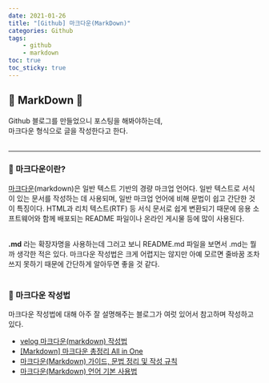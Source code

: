 ```yaml
---
date: 2021-01-26
title: "[Github] 마크다운(MarkDown)"
categories: Github
tags:
    - github
    - markdown
toc: true
toc_sticky: true
---
```

## 🐚 MarkDown 💍

Github 블로그를 만들었으니 포스팅을 해봐야하는데,  
마크다운 형식으로 글을 작성한다고 한다.  
&nbsp;  

---

### 📀 마크다운이란?  
[마크다운](https://ko.wikipedia.org/wiki/%EB%A7%88%ED%81%AC%EB%8B%A4%EC%9A%B4)(markdown)은 일반 텍스트 기반의 경량 마크업 언어다. 일반 텍스트로 서식이 있는 문서를 작성하는 데 사용되며, 일반 마크업 언어에 비해 문법이 쉽고 간단한 것이 특징이다. HTML과 리치 텍스트(RTF) 등 서식 문서로 쉽게 변환되기 때문에 응용 소프트웨어와 함께 배포되는 README 파일이나 온라인 게시물 등에 많이 사용된다.  
&nbsp;  

<b>.md</b> 라는 확장자명을 사용하는데 그러고 보니 README.md 파일을 보면서 .md는 뭘까 생각한 적은 있다. 마크다운 작성법은 크게 어렵지는 않지만 아예 모르면 줄바꿈 조차 쓰지 못하기 때문에 간단하게 알아두면 좋을 것 같다.  
&nbsp;  

### 📀 마크다운 작성법  
마크다운 작성법에 대해 아주 잘 설명해주는 블로그가 여럿 있어서 참고하며 작성하고 있다.  
- [velog 마크다운(markdown) 작성법](https://velog.io/@yuuuye/velog-%EB%A7%88%ED%81%AC%EB%8B%A4%EC%9A%B4MarkDown-%EC%9E%91%EC%84%B1%EB%B2%95)  
- [[Markdown] 마크다운 총정리 All in One](https://steemit.com/kr/@nand/markdown)  
- [마크다운(Markdown) 가이드, 문법 정리 및 작성 규칙](https://post.naver.com/viewer/postView.nhn?volumeNo=24627214&memberNo=42458017)
- [마크다운(Markdown) 언어 기본 사용법](https://enfanthoon.tistory.com/64)  
&nbsp;  
